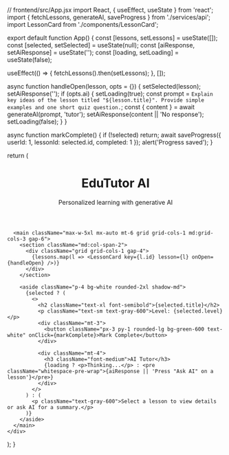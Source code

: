 // frontend/src/App.jsx
import React, { useEffect, useState } from 'react';
import { fetchLessons, generateAI, saveProgress } from './services/api';
import LessonCard from './components/LessonCard';

export default function App() {
  const [lessons, setLessons] = useState([]);
  const [selected, setSelected] = useState(null);
  const [aiResponse, setAiResponse] = useState('');
  const [loading, setLoading] = useState(false);

  useEffect(() => {
    fetchLessons().then(setLessons);
  }, []);

  async function handleOpen(lesson, opts = {}) {
    setSelected(lesson);
    setAiResponse('');
    if (opts.ai) {
      setLoading(true);
      const prompt = `Explain key ideas of the lesson titled "${lesson.title}". Provide simple examples and one short quiz question.`;
      const { content } = await generateAI(prompt, 'tutor');
      setAiResponse(content || 'No response');
      setLoading(false);
    }
  }

  async function markComplete() {
    if (!selected) return;
    await saveProgress({ userId: 1, lessonId: selected.id, completed: 1 });
    alert('Progress saved');
  }

  return (
    <div className="min-h-screen bg-gray-50 p-6">
      <header className="max-w-5xl mx-auto">
        <h1 className="text-3xl font-bold mb-2">EduTutor AI</h1>
        <p className="text-gray-600">Personalized learning with generative AI</p>
      </header>

      <main className="max-w-5xl mx-auto mt-6 grid grid-cols-1 md:grid-cols-3 gap-6">
        <section className="md:col-span-2">
          <div className="grid grid-cols-1 gap-4">
            {lessons.map(l => <LessonCard key={l.id} lesson={l} onOpen={handleOpen} />)}
          </div>
        </section>

        <aside className="p-4 bg-white rounded-2xl shadow-md">
          {selected ? (
            <>
              <h2 className="text-xl font-semibold">{selected.title}</h2>
              <p className="text-sm text-gray-600">Level: {selected.level}</p>
              <div className="mt-3">
                <button className="px-3 py-1 rounded-lg bg-green-600 text-white" onClick={markComplete}>Mark Complete</button>
              </div>

              <div className="mt-4">
                <h3 className="font-medium">AI Tutor</h3>
                {loading ? <p>Thinking...</p> : <pre className="whitespace-pre-wrap">{aiResponse || 'Press "Ask AI" on a lesson'}</pre>}
              </div>
            </>
          ) : (
            <p className="text-gray-600">Select a lesson to view details or ask AI for a summary.</p>
          )}
        </aside>
      </main>
    </div>
  );
}
